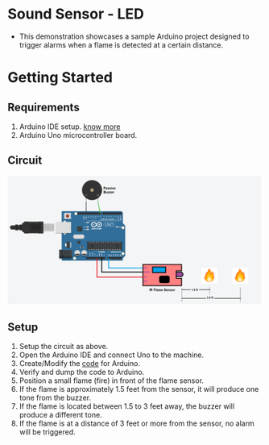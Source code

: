 # Sound Sensor - LED
- This demonstration showcases a sample Arduino project designed to trigger alarms when a flame is detected at a certain distance.

# Getting Started
## Requirements
1. Arduino IDE setup. [know more](../../../../setup/IDE/)
2. Arduino Uno microcontroller board.

## Circuit
![flame-demo1-circuit.png](./flame-demo1-circuit.png)

## Setup
1. Setup the circuit as above.
2. Open the Arduino IDE and connect Uno to the machine.
3. Create/Modify the [code](./flame-demo1.ino) for Arduino.
4. Verify and dump the code to Arduino. 
5. Position a small flame (fire) in front of the flame sensor.
6. If the flame is approximately 1.5 feet from the sensor, it will produce one tone from the buzzer.
7. If the flame is located between 1.5 to 3 feet away, the buzzer will produce a different tone.
8. If the flame is at a distance of 3 feet or more from the sensor, no alarm will be triggered. 
